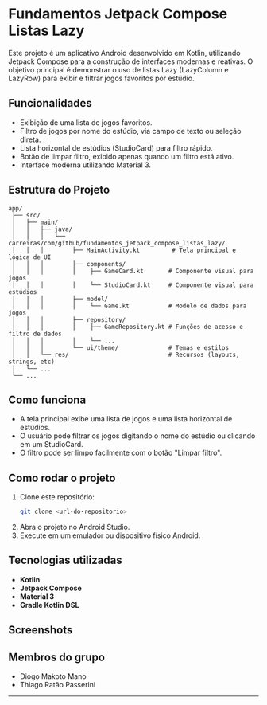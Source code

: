 # Fundamentos Jetpack Compose Listas Lazy

Este projeto é um aplicativo Android desenvolvido em Kotlin, utilizando Jetpack Compose para a construção de interfaces modernas e reativas. O objetivo principal é demonstrar o uso de listas Lazy (LazyColumn e LazyRow) para exibir e filtrar jogos favoritos por estúdio.

## Funcionalidades

- Exibição de uma lista de jogos favoritos.
- Filtro de jogos por nome do estúdio, via campo de texto ou seleção direta.
- Lista horizontal de estúdios (StudioCard) para filtro rápido.
- Botão de limpar filtro, exibido apenas quando um filtro está ativo.
- Interface moderna utilizando Material 3.

## Estrutura do Projeto

```
app/
 ├── src/
 │   ├── main/
 │   │   ├── java/
 │   │   │   └── carreiras/com/github/fundamentos_jetpack_compose_listas_lazy/
 │   │   │        ├── MainActivity.kt         # Tela principal e lógica de UI
 │   │   │        ├── components/
 │   │   │        │    ├── GameCard.kt       # Componente visual para jogos
 │   │   │        │    └── StudioCard.kt     # Componente visual para estúdios
 │   │   │        ├── model/
 │   │   │        │    └── Game.kt           # Modelo de dados para jogos
 │   │   │        ├── repository/
 │   │   │        │    ├── GameRepository.kt # Funções de acesso e filtro de dados
 │   │   │        │    └── ...
 │   │   │        └── ui/theme/              # Temas e estilos
 │   │   └── res/                            # Recursos (layouts, strings, etc)
 │   └── ...
 └── ...
```

## Como funciona

- A tela principal exibe uma lista de jogos e uma lista horizontal de estúdios.
- O usuário pode filtrar os jogos digitando o nome do estúdio ou clicando em um StudioCard.
- O filtro pode ser limpo facilmente com o botão "Limpar filtro".

## Como rodar o projeto

1. Clone este repositório:
   ```sh
   git clone <url-do-repositorio>
   ```
2. Abra o projeto no Android Studio.
3. Execute em um emulador ou dispositivo físico Android.

## Tecnologias utilizadas
- **Kotlin**
- **Jetpack Compose**
- **Material 3**
- **Gradle Kotlin DSL**

## Screenshots



## Membros do grupo
- Diogo Makoto Mano
- Thiago Ratão Passerini

---


